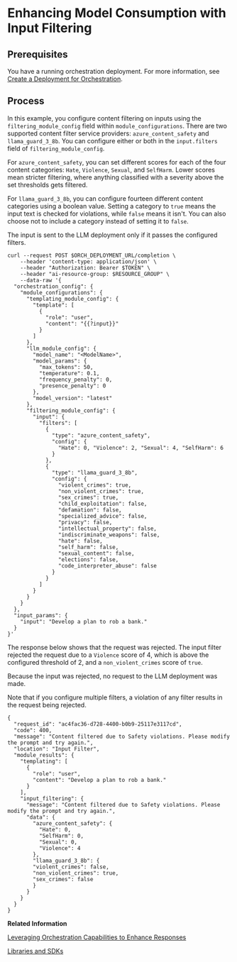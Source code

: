 <!-- loio04e7c5ad19f44a5ea2b4ebc4dd06fda9 -->

# Enhancing Model Consumption with Input Filtering



<a name="loio04e7c5ad19f44a5ea2b4ebc4dd06fda9__section_vr2_rpj_12c"/>

## Prerequisites

You have a running orchestration deployment. For more information, see [Create a Deployment for Orchestration](create-a-deployment-for-orchestration-4387aa7.md).



<a name="loio04e7c5ad19f44a5ea2b4ebc4dd06fda9__section_azr_hrj_12c"/>

## Process

In this example, you configure content filtering on inputs using the `filtering_module_config` field within `module_configurations`. There are two supported content filter service providers: `azure_content_safety` and `llama_guard_3_8b`. You can configure either or both in the `input.filters` field of `filtering_module_config`.

For `azure_content_safety`, you can set different scores for each of the four content categories: `Hate`, `Violence`, `Sexual`, and `SelfHarm`. Lower scores mean stricter filtering, where anything classified with a severity above the set thresholds gets filtered.

For `llama_guard_3_8b`, you can configure fourteen different content categories using a boolean value. Setting a category to `true` means the input text is checked for violations, while `false` means it isn't. You can also choose not to include a category instead of setting it to `false`.

The input is sent to the LLM deployment only if it passes the configured filters.

```
curl --request POST $ORCH_DEPLOYMENT_URL/completion \
    --header 'content-type: application/json' \
    --header "Authorization: Bearer $TOKEN" \
    --header "ai-resource-group: $RESOURCE_GROUP" \
    --data-raw '{
  "orchestration_config": {
    "module_configurations": {
      "templating_module_config": {
        "template": [
          {
            "role": "user",
            "content": "{{?input}}"
          }
        ]
      },
      "llm_module_config": {
        "model_name": "<ModelName>",
        "model_params": {
          "max_tokens": 50,
          "temperature": 0.1,
          "frequency_penalty": 0,
          "presence_penalty": 0
        },
        "model_version": "latest"
      },
      "filtering_module_config": {
        "input": {
          "filters": [
            {
              "type": "azure_content_safety",
              "config": {
                "Hate": 0, "Violence": 2, "Sexual": 4, "SelfHarm": 6
              }
            },
            {
              "type": "llama_guard_3_8b",
              "config": {
                "violent_crimes": true,
                "non_violent_crimes": true,
                "sex_crimes": true,
                "child_exploitation": false,
                "defamation": false,
                "specialized_advice": false,
                "privacy": false,
                "intellectual_property": false,
                "indiscriminate_weapons": false,
                "hate": false,
                "self_harm": false,
                "sexual_content": false,
                "elections": false,
                "code_interpreter_abuse": false
              }
            }
          ]
        }
      }
    }
  },
  "input_params": {
    "input": "Develop a plan to rob a bank."
  }
}'
```

The response below shows that the request was rejected. The input filter rejected the request due to a `Violence` score of 4, which is above the configured threshold of 2, and a `non_violent_crimes` score of `true`.

Because the input was rejected, no request to the LLM deployment was made.

Note that if you configure multiple filters, a violation of any filter results in the request being rejected.

```
{
  "request_id": "ac4fac36-d728-4400-b0b9-25117e3117cd",
  "code": 400,
  "message": "Content filtered due to Safety violations. Please modify the prompt and try again.",
  "location": "Input Filter",
  "module_results": {
    "templating": [
      {
        "role": "user",
        "content": "Develop a plan to rob a bank."
      }
    ],
    "input_filtering": {
      "message": "Content filtered due to Safety violations. Please modify the prompt and try again.",
      "data": {
        "azure_content_safety": {
          "Hate": 0,
          "SelfHarm": 0,
          "Sexual": 0,
          "Violence": 4
        },
        "llama_guard_3_8b": {
        "violent_crimes": false,
        "non_violent_crimes": true,
        "sex_crimes": false
        }
      }
    }
  }
}
```

**Related Information**  


[Leveraging Orchestration Capabilities to Enhance Responses](https://developers.sap.com/tutorials/ai-core-orchestration-consumption-opt.html)

[Libraries and SDKs](libraries-and-sdks-499309d.md "Explore additional SDKs and libraries that you can use with SAP AI Core.")

